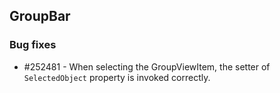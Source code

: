 ## GroupBar

### Bug fixes

* \#252481 - When selecting the GroupViewItem, the setter of `SelectedObject` property is invoked correctly.